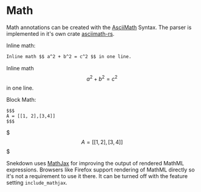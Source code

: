# Math

Math annotations can be created with the [AsciiMath](http://asciimath.org/) Syntax.
The parser is implemented in it's own crate [asciimath-rs](https://github.com/Trivernis/asciimath-rs).

Inline math:
```md
Inline math $$ a^2 + b^2 = c^2 $$ in one line.
```
Inline math $$ a^2 + b^2 = c^2 $$ in one line.


Block Math:
```
$$$
A = [[1, 2],[3,4]]
$$$
```
$$$
A = [[1, 2],[3,4]]
$$$

Snekdown uses [MathJax](https://www.mathjax.org/) for improving the output of rendered MathML expressions.
Browsers like Firefox support rendering of MathML directly so it's not a requirement to use it there. It can be turned off with the feature setting `include_mathjax`.